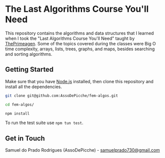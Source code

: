# The Last Algorithms Course You'll Need

This repository contains the algorithms and data structures that I learned when I took the "Last Algorithms Course You'll Need" taught by [ThePrimeagen](https://github.com/ThePrimeagen). Some of the topics covered during the classes were Big O time complexity, arrays, lists, trees, graphs, and maps, besides searching and sorting algorithms.

## Getting Started

Make sure that you have [Node.js](https://nodejs.org/en) installed, then clone this repository and install all the dependencies.

```bash
git clone git@github.com:AssoDePicche/fem-algos.git

cd fem-algos/

npm install
```

To run the test suite use `npm tun test`.

## Get in Touch

Samuel do Prado Rodrigues (AssoDePicche) - <samuelprado730@gmail.com>
